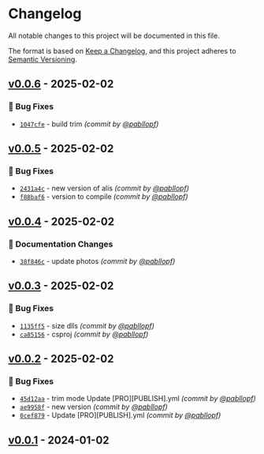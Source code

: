# Changelog
All notable changes to this project will be documented in this file.

The format is based on [Keep a Changelog](https://keepachangelog.com/en/1.0.0/),
and this project adheres to [Semantic Versioning](https://semver.org/spec/v2.0.0.html).

## [v0.0.6] - 2025-02-02
### :bug: Bug Fixes
- [`1047cfe`](https://github.com/pabllopf/Alis.Sample.Asteroid/commit/1047cfe4bb340adbed0b6d045d45af6ccc154715) - build trim *(commit by [@pabllopf](https://github.com/pabllopf))*


## [v0.0.5] - 2025-02-02
### :bug: Bug Fixes
- [`2431a4c`](https://github.com/pabllopf/Alis.Sample.Asteroid/commit/2431a4c598c51b53f3d3770fa5c279ba96d0a9ae) - new version of alis *(commit by [@pabllopf](https://github.com/pabllopf))*
- [`f88baf6`](https://github.com/pabllopf/Alis.Sample.Asteroid/commit/f88baf6ba0ad28e685831f770a4ed81be7582a35) - version to compile *(commit by [@pabllopf](https://github.com/pabllopf))*


## [v0.0.4] - 2025-02-02
### :memo: Documentation Changes
- [`38f846c`](https://github.com/pabllopf/Alis.Sample.Asteroid/commit/38f846cdfd21ada0f55a9cad29e6956f1ac31dea) - update photos *(commit by [@pabllopf](https://github.com/pabllopf))*


## [v0.0.3] - 2025-02-02
### :bug: Bug Fixes
- [`1135ff5`](https://github.com/pabllopf/Alis.Sample.Asteroid/commit/1135ff5ab71cdbdf69ad78d36e20c8c88a5853db) - size dlls *(commit by [@pabllopf](https://github.com/pabllopf))*
- [`ca85156`](https://github.com/pabllopf/Alis.Sample.Asteroid/commit/ca85156d18d4515f97989f1a2612d1b66c16a326) - csproj *(commit by [@pabllopf](https://github.com/pabllopf))*


## [v0.0.2] - 2025-02-02
### :bug: Bug Fixes
- [`45d12aa`](https://github.com/pabllopf/Alis.Sample.Asteroid/commit/45d12aa7efb00a49ab07ae214492e768d0f4ad49) - trim mode Update [PRO][PUBLISH].yml *(commit by [@pabllopf](https://github.com/pabllopf))*
- [`ae9958f`](https://github.com/pabllopf/Alis.Sample.Asteroid/commit/ae9958f13b83a8c9847b8fd6fdc3f8747dd4f0e9) - new version *(commit by [@pabllopf](https://github.com/pabllopf))*
- [`0cef879`](https://github.com/pabllopf/Alis.Sample.Asteroid/commit/0cef879855c0e7d14efbd021e58784f985a89eaa) - Update [PRO][PUBLISH].yml *(commit by [@pabllopf](https://github.com/pabllopf))*


## [v0.0.1] - 2024-01-02

[v0.0.1]: https://github.com/pabllopf/Alis.Sample.Flappy.Bird/compare/v0.0.0...v0.0.1
[v0.0.2]: https://github.com/pabllopf/Alis.Sample.Asteroid/compare/v0.0.1...v0.0.2
[v0.0.3]: https://github.com/pabllopf/Alis.Sample.Asteroid/compare/v0.0.2...v0.0.3
[v0.0.4]: https://github.com/pabllopf/Alis.Sample.Asteroid/compare/v0.0.3...v0.0.4
[v0.0.5]: https://github.com/pabllopf/Alis.Sample.Asteroid/compare/v0.0.4...v0.0.5
[v0.0.6]: https://github.com/pabllopf/Alis.Sample.Asteroid/compare/v0.0.5...v0.0.6

